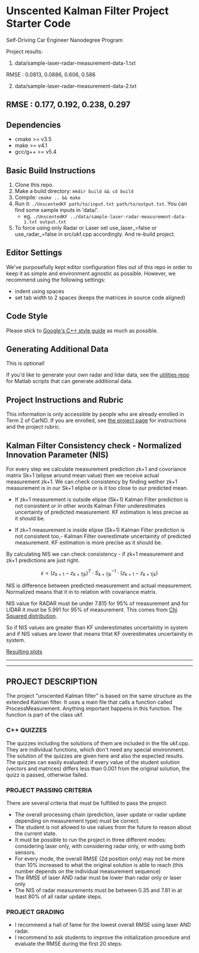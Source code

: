 # Unscented Kalman Filter Project Starter Code
Self-Driving Car Engineer Nanodegree Program

Project results:

1. data/sample-laser-radar-measurement-data-1.txt

 RMSE : 0.0813, 0.0886, 0.606, 0.586

2. data/sample-laser-radar-measurement-data-2.txt

 RMSE : 0.177, 0.192, 0.238, 0.297
---

## Dependencies

* cmake >= v3.5
* make >= v4.1
* gcc/g++ >= v5.4

## Basic Build Instructions

1. Clone this repo.
2. Make a build directory: `mkdir build && cd build`
3. Compile: `cmake .. && make`
4. Run it: `./UnscentedKF path/to/input.txt path/to/output.txt`. You can find
   some sample inputs in 'data/'.
    - eg. `./UnscentedKF ../data/sample-laser-radar-measurement-data-1.txt output.txt`
5. To force using only Radar or Laser set use_laser_=false or use_radar_=false in src/ukf.cpp accordingly. And re-build project.

## Editor Settings

We've purposefully kept editor configuration files out of this repo in order to
keep it as simple and environment agnostic as possible. However, we recommend
using the following settings:

* indent using spaces
* set tab width to 2 spaces (keeps the matrices in source code aligned)

## Code Style

Please stick to [Google's C++ style guide](https://google.github.io/styleguide/cppguide.html) as much as possible.

## Generating Additional Data

This is optional!

If you'd like to generate your own radar and lidar data, see the
[utilities repo](https://github.com/udacity/CarND-Mercedes-SF-Utilities) for
Matlab scripts that can generate additional data.

## Project Instructions and Rubric

This information is only accessible by people who are already enrolled in Term 2
of CarND. If you are enrolled, see [the project page](https://classroom.udacity.com/nanodegrees/nd013/parts/40f38239-66b6-46ec-ae68-03afd8a601c8/modules/0949fca6-b379-42af-a919-ee50aa304e6a/lessons/c3eb3583-17b2-4d83-abf7-d852ae1b9fff/concepts/4d0420af-0527-4c9f-a5cd-56ee0fe4f09e)
for instructions and the project rubric.


## Kalman Filter Consistency check - Normalized Innovation Parameter (NIS)

For every step we calculate measurement prediction zk+1 and covoriance matrix Sk+1 (elipse around mean value) then we receive actual measurement zk+1. We can check consistency by finding wether zk+1 measurement is in our Sk+1 eliplse or is it too close to our predicted mean.

- If zk+1 measurement is outside elipse (Sk+1) Kalman Filter prediction is not consistent or in other words Kalman Filter underestimates uncertainty of predicted measurement. KF estimation is less precise as it should be.

- If zk+1 measurement is inside elipse (Sk+1) Kalman Filter prediction is not consistent too,- Kalman Filter overestimate uncertainity of predicted measurement. KF estimation is more precise as it should be.

By calculating NIS we can check consistency - if zk+1 measurement and zk+1 predictions are just right.

$$\epsilon = (z_{k+1} - z_{k+1|k})^T \cdot S^{-1}_{k+1|k} \cdot (z_{k+1} - z_{k+1|k})$$

NIS is difference between predicted measurement and actual measurement. Normalized means that it in to relation with covariance matrix.

NIS value for RADAR must be under 7.815 for 95% of measurement and for LIDAR it must be 5.991 for 95% of measurement. This comes from [Chi Squared distribution](https://en.wikipedia.org/wiki/Chi-squared_distribution).

So if NIS values are greater than KF underestimates uncertainity in system and if NIS values are lower that means thtat KF overestimates uncertainity in system.

[Resulting plots](plots.html)

---

---
## PROJECT DESCRIPTION

The project "unscented Kalman filter" is based on the same structure as the extended Kalman filter.
It uses a main file that calls a function called ProcessMeasurement. Anything important happens in this function. The function is part of the class ukf.

### C++ QUIZZES
The quizzes including the solutions of them are included in the file ukf.cpp. They are individual functions, which don't need any special environment. The solution of the quizzes are given here and also the expected results.
The quizzes can easily evaluated: if every value of the student solution (vectors and matrices) differs less than 0.001 from the original solution, the quizz is passed, otherwise failed.

### PROJECT PASSING CRITERIA
There are several criteria that must be fulfilled to pass the project.

- The overall processing chain (prediction, laser update or radar update depending on measurement type) must be correct.
- The student is not allowed to use values from the future to reason about the current state.
- It must be possible to run the project in three different modes: considering laser only, with considering radar only, or with using both sensors.
- For every mode, the overall RMSE (2d position only) may not be more than 10% increased to what the original solution is able to reach (this number depends on the individual measurement sequence)
- The RMSE of laser AND radar must be lower than radar only or laser only
- The NIS of radar measurements must be between 0.35 and 7.81 in at least 80% of all radar update steps.

### PROJECT GRADING
- I recommend a hall of fame for the lowest overall RMSE using laser AND radar.
- I recommend to ask students to improve the initialization procedure and evaluate the RMSE during the first 20 steps.
